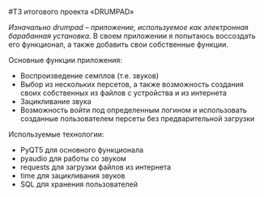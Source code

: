 #ТЗ итогового проекта «DRUMPAD»

_Изначально drumpad – приложение, используемое как электронная барабанная установка._ В своем приложении я попытаюсь воссоздать его функционал, а также добавить свои собственные функции.

Основные функции приложения:
* Воспроизведение семплов (т.е. звуков)
* Выбор из нескольких персетов, а также возможность создания своих собственных из файлов с устройства и из интернета
* Зацикливание звука
* Возможность войти под определенным логином и использовать созданные пользователем персеты без предварительной загрузки

Используемые технологии:
* PyQT5 для основного функционала
* pyaudio для работы со звуком
* requests для загрузки файлов из интернета
* time для зацикливания звуков
* SQL для хранения пользователей
